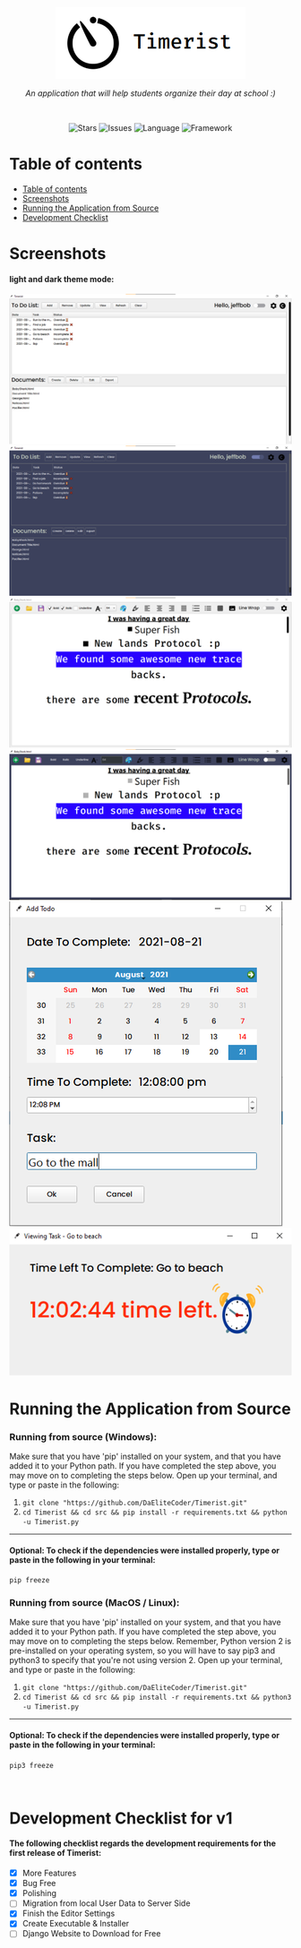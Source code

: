 <p align="center">
   <a href="https://github.com/TheEliteCoder1/Timerist/blob/main/src/timer_icon.png"><img src="https://github.com/TheEliteCoder1/Timerist/blob/main/src/timer_icon.png"></a>
</p>
<p align="center">
    <em>An application that will help students organize their day at school :)</em>
</p>
<br>
<p align="center">
   <img alt="Stars" src="https://img.shields.io/badge/build-passing-brightgreen">
   <img alt="Issues" src="https://img.shields.io/github/issues-raw/DaEliteCoder/Timerist">
   <img alt="Language" src="https://img.shields.io/badge/language-python-blue.svg">
   <img alt="Framework" src="https://img.shields.io/badge/framework-PyQt5-blue.svg">
</p>


Table of contents
=================
<!--ts-->
   * [Table of contents](#Table-of-contents)
   * [Screenshots](#Screenshots)
   * [Running the Application from Source](#Running-the-Application-from-Source)
   * [Development Checklist](#Development-Checklist)
<!--te-->

Screenshots
===
#### light and dark theme mode:
<img src="https://github.com/TheEliteCoder1/Timerist/blob/main/src/images/main_light.png">
<img src="https://github.com/TheEliteCoder1/Timerist/blob/main/src/images/main_dark.png">
<img src="https://github.com/TheEliteCoder1/Timerist/blob/main/src/images/editor_light.png">
<img src="https://github.com/TheEliteCoder1/Timerist/blob/main/src/images/editor_dark.png">
<img src="https://github.com/TheEliteCoder1/Timerist/blob/main/src/images/add_todo_light.png">
<img src="https://github.com/TheEliteCoder1/Timerist/blob/main/src/images/view_todo_light.png">

Running the Application from Source
===
### Running from source (Windows):
Make sure that you have 'pip' installed on your system, and that you have added it to your Python path.
If you have completed the step above, you may move on to completing the steps below.
Open up your terminal, and type or paste in the following:
1. `git clone "https://github.com/DaEliteCoder/Timerist.git"`
2. `cd Timerist && cd src && pip install -r requirements.txt && python -u Timerist.py`
---
#### Optional: To check if the dependencies were installed properly, type or paste in the following in your terminal: 
`pip freeze`
### Running from source (MacOS / Linux):
Make sure that you have 'pip' installed on your system, and that you have added it to your Python path.
If you have completed the step above, you may move on to completing the steps below. Remember, Python version 2 is pre-installed on your operating system, so you will have to say pip3 and python3 to specify that you're not using version 2.
Open up your terminal, and type or paste in the following:
1. `git clone "https://github.com/DaEliteCoder/Timerist.git"`
2. `cd Timerist && cd src && pip install -r requirements.txt && python3 -u Timerist.py`
---
#### Optional: To check if the dependencies were installed properly, type or paste in the following in your terminal: 
`pip3 freeze`

<br>

Development Checklist for v1
===
<h4>The following checklist regards the development requirements for the first release of Timerist:</h4> 

- [x] More Features 
- [x] Bug Free 
- [x] Polishing 
- [ ] Migration from local User Data to Server Side 
- [x] Finish the Editor Settings 
- [x] Create Executable & Installer 
- [ ] Django Website to Download for Free 